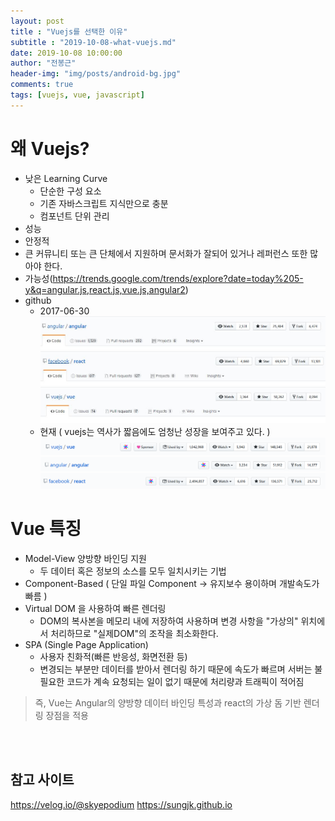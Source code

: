 ```yaml
---
layout: post
title : "Vuejs를 선택한 이유"
subtitle : "2019-10-08-what-vuejs.md"
date: 2019-10-08 10:00:00
author: "전봉근"
header-img: "img/posts/android-bg.jpg"
comments: true
tags: [vuejs, vue, javascript]
---
```


# 왜 Vuejs?
- 낮은 Learning Curve
  - 단순한 구성 요소
  - 기존 자바스크립트 지식만으로 충분
  - 컴포넌트 단위 관리
- 성능
- 안정적
- 큰 커뮤니티 또는 큰 단체에서 지원하며 문서화가 잘되어 있거나 레퍼런스 또한 많아야 한다.
- 가능성(https://trends.google.com/trends/explore?date=today%205-y&q=angular.js,react.js,vue.js,angular2)
- github
   - 2017-06-30
     ![what-vuejs-1](/img/posts/javascript/vuejs/what-vuejs-1.jpg)
     ![what-vuejs-2](/img/posts/javascript/vuejs/what-vuejs-2.jpg)
     ![what-vuejs-3](/img/posts/javascript/vuejs/what-vuejs-3.jpg)
   - 현재 ( vuejs는 역사가 짧음에도 엄청난 성장을 보여주고 있다. )
     ![what-vuejs-4](/img/posts/javascript/vuejs/what-vuejs-4.png)
     ![what-vuejs-5](/img/posts/javascript/vuejs/what-vuejs-5.png)
     ![what-vuejs-6](/img/posts/javascript/vuejs/what-vuejs-6.png)



# Vue 특징
- Model-View 양방향 바인딩 지원
  - 두 데이터 혹은 정보의 소스를 모두 일치시키는 기법
- Component-Based ( 단일 파일 Component -> 유지보수 용이하며 개발속도가 빠름 )
- Virtual DOM 을 사용하여 빠른 렌더링
  - DOM의 복사본을 메모리 내에 저장하여 사용하며 변경 사항을 "가상의" 위치에서 처리하므로 "실제DOM"의 조작을 최소화한다.
- SPA (Single Page Application)
  - 사용자 친화적(빠른 반응성, 화면전환 등)
  - 변경되는 부분만 데이터를 받아서 렌더링 하기 때문에 속도가 빠르며 서버는 불필요한 코드가 계속 요청되는 일이 없기 때문에 처리량과 트래픽이 적어짐

> 즉, Vue는 Angular의 양방향 데이터 바인딩 특성과 react의 가상 돔 기반 렌더링 장점을 적용  

  
<br><br>
## 참고 사이트
https://velog.io/@skyepodium
https://sungjk.github.io